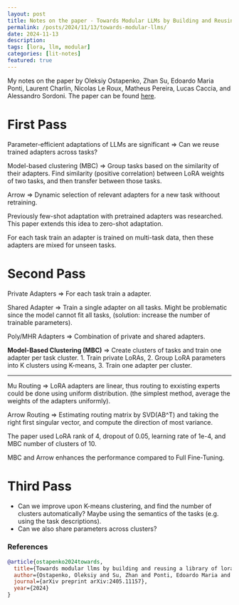 ```yaml
---
layout: post
title: Notes on the paper - Towards Modular LLMs by Building and Reusing a Library of LoRAs
permalink: /posts/2024/11/13/towards-modular-llms/
date: 2024-11-13
description:
tags: [lora, llm, modular]
categories: [lit-notes]
featured: true
---
```


My notes on the paper by Oleksiy Ostapenko, Zhan Su, Edoardo Maria Ponti, Laurent Charlin, Nicolas Le Roux, Matheus Pereira, Lucas Caccia, and Alessandro Sordoni. The paper can be found [here](https://arxiv.org/pdf/2405.11157).

# First Pass
Parameter-efficient adaptations of LLMs are significant => Can we reuse trained adapters across tasks?

Model-based clustering (MBC) => Group tasks based on the similarity of their adapters. Find similarity (positive correlation) between LoRA weights of two tasks, and then transfer between those tasks.

Arrow => Dynamic selection of relevant adapters for a new task withoout retraining.

Previously few-shot adaptation with pretrained adapters was researched. This paper extends this idea to zero-shot adaptation.

For each task train an adapter is trained on multi-task data, then these adapters are mixed for unseen tasks.

# Second Pass

Private Adapters => For each task train a adapter.

Shared Adapter => Train a single adapter on all tasks. Might be problematic since the model cannot fit all tasks, (solution: increase the number of trainable parameters).

Poly/MHR Adapters => Combination of private and shared adapters.

**Model-Based Clustering (MBC)** => Create clusters of tasks and train one adapter per task cluster. 1. Train private LoRAs, 2. Group LoRA parameters into K clusters using K-means, 3. Train one adapter per cluster.

---

Mu Routing => LoRA adapters are linear, thus routing to exxisting experts could be done using uniform distribution. (the simplest method, average the weights of the adapters uniformly).

Arrow Routing => Estimating routing matrix by SVD(AB^T) and taking the right first singular vector, and compute the direction of most variance.

The paper used LoRA rank of 4, dropout of 0.05, learning rate of 1e-4, and MBC number of clusters of 10.

MBC and Arrow enhances the performance compared to Full Fine-Tuning.

# Third Pass
- Can we improve upon K-means clustering, and find the number of clusters automatically? Maybe using the semantics of the tasks (e.g. using the task descriptions).
- Can we also share parameters across clusters?

### References
```bibtex
@article{ostapenko2024towards,
  title={Towards modular llms by building and reusing a library of loras},
  author={Ostapenko, Oleksiy and Su, Zhan and Ponti, Edoardo Maria and Charlin, Laurent and Roux, Nicolas Le and Pereira, Matheus and Caccia, Lucas and Sordoni, Alessandro},
  journal={arXiv preprint arXiv:2405.11157},
  year={2024}
}
```